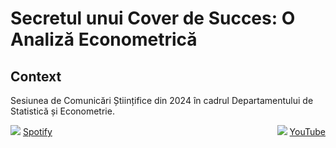 # Secretul unui Cover de Succes: O Analiză Econometrică

## Context
Sesiunea de Comunicări Științifice din 2024 în cadrul Departamentului de Statistică și Econometrie. 



<div style="display: flex; justify-content: space-between;">
    <div style="text-align: center;">
        <img src="https://github.com/outshiningthateskimo/Successful-Covers-Secret---Comunicari-Stiintifice-2024/assets/116450427/5f4660e4-a7ee-4987-b3be-7d1324241e75" style="max-width: 45%;">
        <a href="https://open.spotify.com/playlist/7afhbug0wVcWrnsmXfu94t?si=51f474ccb8624614">Spotify</a>
    </div>
    <div style="text-align: center;">
        <img src="https://github.com/outshiningthateskimo/Successful-Covers-Secret---Comunicari-Stiintifice-2024/assets/116450427/f696c67c-4457-45ef-9098-3db5c152bea2" style="max-width: 45%;">
        <a href="https://www.youtube.com/watch?v=OINw340XQbg&list=TLGGi7c9q0wWQV8wMjA0MjAyNA">YouTube</a>
    </div>
</div>
